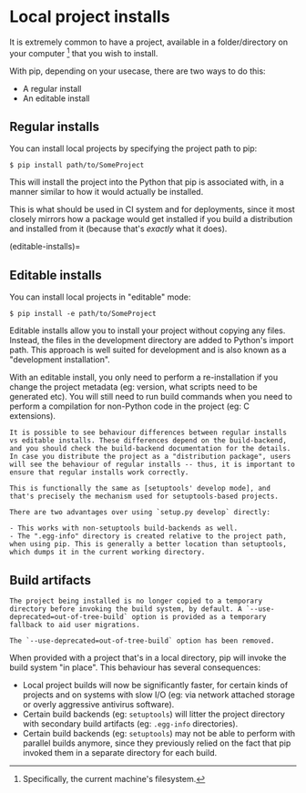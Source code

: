 # Local project installs

It is extremely common to have a project, available in a folder/directory on your computer [^1] that you wish to install.

With pip, depending on your usecase, there are two ways to do this:

- A regular install
- An editable install

## Regular installs

You can install local projects by specifying the project path to pip:

```{pip-cli}
$ pip install path/to/SomeProject
```

This will install the project into the Python that pip is associated with, in a manner similar to how it would actually be installed.

This is what should be used in CI system and for deployments, since it most closely mirrors how a package would get installed if you build a distribution and installed from it (because that's _exactly_ what it does).

(editable-installs)=

## Editable installs

You can install local projects in "editable" mode:

```{pip-cli}
$ pip install -e path/to/SomeProject
```

Editable installs allow you to install your project without copying any files. Instead, the files in the development directory are added to Python's import path. This approach is well suited for development and is also known as a "development installation".

With an editable install, you only need to perform a re-installation if you change the project metadata (eg: version, what scripts need to be generated etc). You will still need to run build commands when you need to perform a compilation for non-Python code in the project (eg: C extensions).

```{caution}
It is possible to see behaviour differences between regular installs vs editable installs. These differences depend on the build-backend, and you should check the build-backend documentation for the details. In case you distribute the project as a "distribution package", users will see the behaviour of regular installs -- thus, it is important to ensure that regular installs work correctly.
```

```{note}
This is functionally the same as [setuptools' develop mode], and that's precisely the mechanism used for setuptools-based projects.

There are two advantages over using `setup.py develop` directly:

- This works with non-setuptools build-backends as well.
- The ".egg-info" directory is created relative to the project path, when using pip. This is generally a better location than setuptools, which dumps it in the current working directory.
```

[setuptools' develop mode]: https://setuptools.readthedocs.io/en/latest/userguide/development_mode.html

## Build artifacts

```{versionchanged} 21.3
The project being installed is no longer copied to a temporary directory before invoking the build system, by default. A `--use-deprecated=out-of-tree-build` option is provided as a temporary fallback to aid user migrations.
```

```{versionchanged} 22.1
The `--use-deprecated=out-of-tree-build` option has been removed.
```

When provided with a project that's in a local directory, pip will invoke the build system "in place". This behaviour has several consequences:

- Local project builds will now be significantly faster, for certain kinds of projects and on systems with slow I/O (eg: via network attached storage or overly aggressive antivirus software).
- Certain build backends (eg: `setuptools`) will litter the project directory with secondary build artifacts (eg: `.egg-info` directories).
- Certain build backends (eg: `setuptools`) may not be able to perform with parallel builds anymore, since they previously relied on the fact that pip invoked them in a separate directory for each build.

[^1]: Specifically, the current machine's filesystem.
